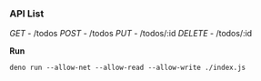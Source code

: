### API List
*GET* - /todos
*POST* - /todos
*PUT* - /todos/:id
*DELETE* - /todos/:id

**Run**
```
deno run --allow-net --allow-read --allow-write ./index.js
```